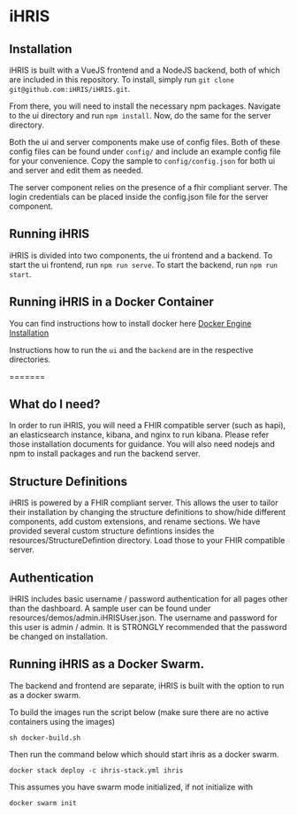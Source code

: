 # iHRIS
## Installation
iHRIS is built with a VueJS frontend and a NodeJS backend, both of which are included in this repository. To install, simply run `git clone git@github.com:iHRIS/iHRIS.git`.

From there, you will need to install the necessary npm packages. Navigate to the ui directory and run `npm install`. Now, do the same for the server directory.

Both the ui and server components make use of config files. Both of these config files can be found under `config/` and include an example config file for your convenience. Copy the sample to `config/config.json` for both ui and server and edit them as needed.

The server component relies on the presence of a fhir compliant server. The login credentials can be placed inside the config.json file for the server component.

## Running iHRIS
iHRIS is divided into two components, the ui frontend and a backend. To start the ui frontend, run `npm run serve`. To start the backend, run `npm run start`.

## Running iHRIS in a Docker Container
You can find instructions how to install docker here [Docker Engine Installation](https://docs.docker.com/install/linux/docker-ce/ubuntu/#install-docker-engine---community-1)

Instructions how to run the `ui` and the `backend` are in the respective directories.

=======
## What do I need?
In order to run iHRIS, you will need a FHIR compatible server (such as hapi), an elasticsearch instance, kibana, and nginx to run kibana. Please refer those installation documents for guidance. You will also need nodejs and npm to install packages and run the backend server. 

## Structure Definitions
iHRIS is powered by a FHIR compliant server. This allows the user to tailor their installation by changing the structure definitions to show/hide different components, add custom extensions, and rename sections. We have provided several custom structure defintions insides the resources/StructureDefintion directory. Load those to your FHIR compatible server.

## Authentication
iHRIS includes basic username / password authentication for all pages other than the dashboard. A sample user can be found under resources/demos/admin.iHRISUser.json. The username and password for this user is admin / admin. It is STRONGLY recommended that the password be changed on installation.

## Running iHRIS as a Docker Swarm.
The backend and frontend are separate, iHRIS is built with the option to run as a docker swarm.

To build the images run the script below (make sure there are no active containers using the images)

``sh docker-build.sh``

Then run the command below which should start ihris as a docker swarm.

``docker stack deploy -c ihris-stack.yml ihris``

This assumes you have swarm mode initialized, if not initialize with

``docker swarm init``
